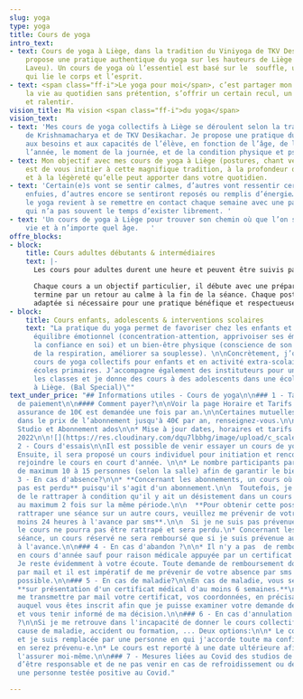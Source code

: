 ```yaml
---
slug: yoga
type: yoga
title: Cours de yoga
intro_text:
- text: Cours de yoga à Liège, dans la tradition du Viniyoga de TKV Desikachar. Je
    propose une pratique authentique du yoga sur les hauteurs de Liège (Cointe et
    Laveu). Un cours de yoga où l’essentiel est basé sur le  souffle, une respiration
    qui lie le corps et l’esprit.
- text: <span class="ff-i">Le yoga pour moi</span>, c’est partager mon regard sur
    la vie au quotidien sans prétention, s’offrir un certain recul, un peu de hauteur
    et ralentir.
vision_title: Ma vision <span class="ff-i">du yoga</span>
vision_text:
- text: 'Mes cours de yoga collectifs à Liège se déroulent selon la tradition de l’enseignement
    de Krishnamacharya et de TKV Desikachar. Je propose une pratique du yoga qui s’adapte
    aux besoins et aux capacités de l’élève, en fonction de l’âge, de la période de
    l’année, le moment de la journée, et de la condition physique et psychique. '
- text: Mon objectif avec mes cours de yoga à Liège (postures, chant védique et méditation)
    est de vous initier à cette magnifique tradition, à la profondeur de son apport
    et à la légèreté qu’elle peut apporter dans votre quotidien.
- text: 'Certain(e)s vont se sentir calmes, d’autres vont ressentir certaines émotions
    enfuies, d’autres encore se sentiront reposés ou remplis d’énergie… Pratiquer
    le yoga revient à se remettre en contact chaque semaine avec une partie de soi
    qui n’a pas souvent le temps d’exister librement. '
- text: 'Un cours de yoga à Liège pour trouver son chemin où que l’on soit dans la
    vie et à n’importe quel âge.   '
offre_blocks:
- block:
    title: Cours adultes débutants & intermédiaires
    text: |-
      Les cours pour adultes durent une heure et peuvent être suivis par toutes et tous. La pratique des postures, méditer et le chant védique permettent petit à petit un contact différent avec votre corps, votre esprit et votre respiration.

      Chaque cours a un objectif particulier, il débute avec une préparation et
      termine par un retour au calme à la fin de la séance. Chaque posture peut être
      adaptée si nécessaire pour une pratique bénéfique et respectueuse.
- block:
    title: Cours enfants, adolescents & interventions scolaires
    text: "La pratique du yoga permet de favoriser chez les enfants et adolescents\nleur
      équilibre émotionnel (concentration-attention, apprivoiser ses émotions,\naugmenter
      la confiance en soi) et un bien-être physique (conscience de son corps,\nimportance
      de la respiration, améliorer sa souplesse). \n\nConcrètement, j’organise des
      cours de yoga collectifs pour enfants et en activité extra-scolaire dans\ndeux
      écoles primaires. J’accompagne également des instituteurs pour une sensibilisation\ndans
      les classes et je donne des cours à des adolescents dans une école de danse\ncontemporaine
      à Liège. (Bal Special)\""
text_under_price: "## Informations utiles - Cours de yoga\n\n### 1 - Tarifs et Modalités
  de paiement\n\n#### Comment payer?\n\nVoir la page Horaire et Tarifs de ce site.\n\nUne
  assurance de 10€ est demandée une fois par an.\n\nCertaines mutuelles interviennent
  dans le prix de l’abonnement jusqu'à 40€ par an, renseignez-vous.\n\n#### Abonnement
  Studio et Abonnement ados\n\n* Mise à jour dates, horaires et tarifs en juillet
  2022\n\n![](https://res.cloudinary.com/dqu7lbbhg/image/upload/c_scale,dpr_auto,q_70,w_680,f_auto/v1582188783/AdobeStock_218109710_rnla4x.jpg)\n\n###
  2 - Cours d'essais\n\nIl est possible de venir essayer un cours de yoga en septembre.
  Ensuite, il sera proposé un cours individuel pour initiation et rencontre afin de
  rejoindre le cours en court d'année. \n\n* Le nombre participants par cours est
  de maximum 10 à 15 personnes (selon la salle) afin de garantir le bien-être de chacun.\n\n![](https://res.cloudinary.com/dqu7lbbhg/image/upload/c_scale,dpr_auto,q_70,w_680,f_auto/v1584627110/AdobeStock_251503715-min_rvmb3x.jpg)\n\n###
  3 - En cas d'absence?\n\n* **Concernant les abonnements, un cours où l'on ne vient
  pas est perdu** puisqu'il s'agit d'un abonnement.\n\n  Toutefois, je peux vous proposer
  de le rattraper à condition qu'il y ait un désistement dans un cours identique et
  au maximum 2 fois sur la même période.\n\n  **Pour obtenir cette possibilité de
  rattraper une séance sur un autre cours, veuillez me prévenir de votre absence au
  moins 24 heures à l'avance par sms**.\n\n  Si je ne suis pas prévenue de votre absence,
  le cours ne pourra pas être rattrapé et sera perdu.\n* Concernant les cours à la
  séance, un cours réservé ne sera remboursé que si je suis prévenue au maximum 48h
  à l'avance.\n\n### 4 - En cas d'abandon ?\n\n* Il n'y a pas  de remboursement d'abonnement
  en cours d'année sauf pour raison médicale appuyée par un certificat de médecin.\n*
  Je reste évidemment à votre écoute. Toute demande de remboursement doit se faire
  par mail et il est impératif de me prévenir de votre absence par sms le plus tôt
  possible.\n\n### 5 - En cas de maladie?\n\nEn cas de maladie, vous serez remboursé
  **sur présentation d'un certificat médical d'au moins 6 semaines.**\n\nMerci de
  me transmettre par mail votre certificat, vos coordonnées, en précisant le cours
  auquel vous êtes inscrit afin que je puisse examiner votre demande de remboursement
  et vous tenir informé de ma décision.\n\n### 6 - En cas d'annulation de ma part
  ?\n\nSi je me retrouve dans l'incapacité de donner le cours collectif prévu pour
  cause de maladie, accident ou formation, ... Deux options:\n\n* Le cours a lieu
  et je suis remplacée par une personne en qui j'accorde toute ma confiance et vous
  en serez prévenu-e.\n* Le cours est reporté à une date ultérieure afin de pourvoir
  l'assurer moi-même.\n\n### 7 - Mesures liées au Covid des studios de yoga\n\nMerci
  d’être responsable et de ne pas venir en cas de refroidissement ou de contact avec
  une personne testée positive au Covid."

---
```

